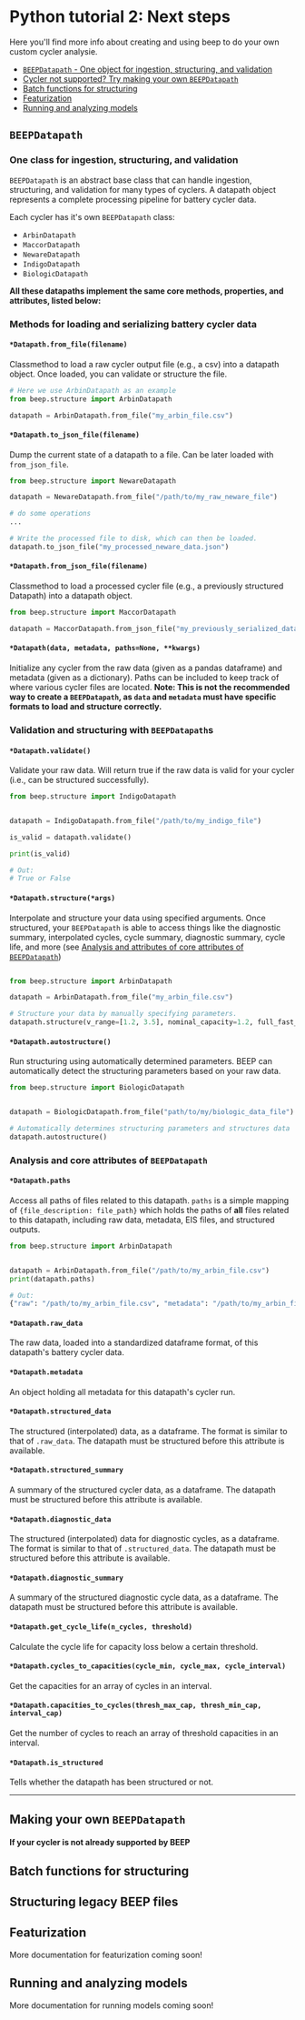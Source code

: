 # Python tutorial 2: Next steps

Here you'll find more info about creating and using beep to do your own custom cycler analysie.


- [`BEEPDatapath` - One object for ingestion, structuring, and validation](#beepdatapath)
- [Cycler not supported? Try making your own `BEEPDatapath`](#making-your-own-beepdatapath)
- [Batch functions for structuring](#batch-functions-for-structuring)
- [Featurization](#featurization)
- [Running and analyzing models](#running-and-analyzing-models)



## `BEEPDatapath` 
### One class for ingestion, structuring, and validation

`BEEPDatapath` is an abstract base class that can handle ingestion, structuring, and validation for many types of cyclers. A datapath
object represents a complete processing pipeline for battery cycler data.

Each cycler has it's own `BEEPDatapath` class:

- `ArbinDatapath`
- `MaccorDatapath`
- `NewareDatapath`
- `IndigoDatapath`
- `BiologicDatapath`

**All these datapaths implement the same core methods, properties, and attributes, listed below:**

### Methods for loading and serializing battery cycler data

#### `*Datapath.from_file(filename)`
Classmethod to load a raw cycler output file (e.g., a csv) into a datapath object. Once loaded, you can validate or structure the file.
  
```python
# Here we use ArbinDatapath as an example
from beep.structure import ArbinDatapath

datapath = ArbinDatapath.from_file("my_arbin_file.csv")

```

#### `*Datapath.to_json_file(filename)`
Dump the current state of a datapath to a file. Can be later loaded with `from_json_file`.
  
```python
from beep.structure import NewareDatapath

datapath = NewareDatapath.from_file("/path/to/my_raw_neware_file")

# do some operations
...

# Write the processed file to disk, which can then be loaded.
datapath.to_json_file("my_processed_neware_data.json")
```


#### `*Datapath.from_json_file(filename)`
Classmethod to load a processed cycler file (e.g., a previously structured Datapath) into a datapath object.  
  
```python
from beep.structure import MaccorDatapath

datapath = MaccorDatapath.from_json_file("my_previously_serialized_datapath.json")
```


#### `*Datapath(data, metadata, paths=None, **kwargs)`
Initialize any cycler from the raw data (given as a pandas dataframe) and metadata (given as a dictionary). Paths can be included to keep track of where various cycler files are located. **Note: This is not the recommended way to create a `BEEPDatapath`, as `data` and `metadata` must have specific formats to load and structure correctly.**


### Validation and structuring with `BEEPDatapath`s

#### `*Datapath.validate()`
Validate your raw data. Will return true if the raw data is valid for your cycler (i.e., can be structured successfully).

```python
from beep.structure import IndigoDatapath


datapath = IndigoDatapath.from_file("/path/to/my_indigo_file")

is_valid = datapath.validate()

print(is_valid)

# Out:
# True or False
```

#### `*Datapath.structure(*args)`
Interpolate and structure your data using specified arguments. Once structured, your `BEEPDatapath` is able to access things like the diagnostic summary, interpolated cycles, cycle summary, diagnostic summary, cycle life, and more (see [Analysis and attributes of core attributes of `BEEPDatapath`](#analysis-and-core-attributes-of-beepdatapath))

```python

from beep.structure import ArbinDatapath

datapath = ArbinDatapath.from_file("my_arbin_file.csv")

# Structure your data by manually specifying parameters.
datapath.structure(v_range=[1.2, 3.5], nominal_capacity=1.2, full_fast_charge=0.85)

```

#### `*Datapath.autostructure()`
Run structuring using automatically determined parameters. BEEP can automatically detect the structuring parameters based on your raw data.


```python
from beep.structure import BiologicDatapath


datapath = BiologicDatapath.from_file("path/to/my/biologic_data_file")

# Automatically determines structuring parameters and structures data
datapath.autostructure()
```


### Analysis and core attributes of `BEEPDatapath`


#### `*Datapath.paths`

Access all paths of files related to this datapath. `paths` is a simple mapping of `{file_description: file_path}` which holds the paths of **all** files related to this datapath, including raw data, metadata, EIS files, and structured outputs.


```python
from beep.structure import ArbinDatapath


datapath = ArbinDatapath.from_file("/path/to/my_arbin_file.csv")
print(datapath.paths)

# Out:
{"raw": "/path/to/my_arbin_file.csv", "metadata": "/path/to/my_arbin_file_Metadata.csv"}
```

#### `*Datapath.raw_data`

The raw data, loaded into a standardized dataframe format, of this datapath's battery cycler data.


#### `*Datapath.metadata`

An object holding all metadata for this datapath's cycler run.


#### `*Datapath.structured_data`

The structured (interpolated) data, as a dataframe. The format is similar to that of `.raw_data`. The datapath must be structured before this attribute is available.


#### `*Datapath.structured_summary`

A summary of the structured cycler data, as a dataframe. The datapath must be structured before this attribute is available.


#### `*Datapath.diagnostic_data`

The structured (interpolated) data for diagnostic cycles, as a dataframe. The format is similar to that of `.structured_data`. The datapath must be structured before this attribute is available.


#### `*Datapath.diagnostic_summary`

A summary of the structured diagnostic cycle data, as a dataframe. The datapath must be structured before this attribute is available.


#### `*Datapath.get_cycle_life(n_cycles, threshold)`

Calculate the cycle life for capacity loss below a certain threshold.


#### `*Datapath.cycles_to_capacities(cycle_min, cycle_max, cycle_interval)`

Get the capacities for an array of cycles in an interval.


#### `*Datapath.capacities_to_cycles(thresh_max_cap, thresh_min_cap, interval_cap)`

Get the number of cycles to reach an array of threshold capacities in an interval.

#### `*Datapath.is_structured`

Tells whether the datapath has been structured or not.


---


## Making your own `BEEPDatapath`
#### If your cycler is not already supported by BEEP


## Batch functions for structuring



## Structuring legacy BEEP files



## Featurization

More documentation for featurization coming soon!



## Running and analyzing models

More documentation for running models coming soon!